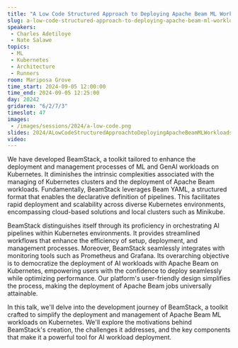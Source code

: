 ```yaml
---
title: "A Low Code Structured Approach to Deploying Apache Beam ML Workloads on Kubernetes using BeamStack"
slug: a-low-code-structured-approach-to-deploying-apache-beam-ml-workloads-on-kubernetes-using-beamstack
speakers:
 - Charles Adetiloye
 - Nate Salawe
topics:
 - ML
 - Kubernetes
 - Architecture
 - Runners
room: Mariposa Grove
time_start: 2024-09-05 12:00:00
time_end: 2024-09-05 12:25:00
day: 20242
gridarea: "6/2/7/3"
timeslot: 47
images:
 - /images/sessions/2024/a-low-code.png
slides: 2024/ALowCodeStructuredApproachtoDeployingApacheBeamMLWorkloadsonKubernetesusingBeamStack.pdf
video: 
---
```


We have developed BeamStack, a toolkit tailored to enhance the deployment and management processes of ML and GenAI workloads on Kubernetes. It diminishes the intrinsic complexities associated with the managing of Kubernetes clusters and the deployment of Apache Beam workloads. Fundamentally, BeamStack leverages Beam YAML, a structured format that enables the declarative definition of pipelines. This facilitates rapid deployment and scalability across diverse Kubernetes environments, encompassing cloud-based solutions and local clusters such as Minikube.

BeamStack distinguishes itself through its proficiency in orchestrating AI pipelines within Kubernetes environments. It provides streamlined workflows that enhance the efficiency of setup, deployment, and management processes. Moreover, BeamStack seamlessly integrates with monitoring tools such as Prometheus and Grafana. Its overarching objective is to democratize the deployment of AI workloads with Apache Beam on Kubernetes, empowering users with the confidence to deploy seamlessly while optimizing performance. Our platform's user-friendly design simplifies the process, making the deployment of Apache Beam jobs universally attainable.

In this talk, we'll delve into the development journey of BeamStack, a toolkit crafted to simplify the deployment and management of Apache Beam ML workloads on Kubernetes. We'll explore the motivations behind BeamStack's creation, the challenges it addresses, and the key components that make it a powerful tool for AI workload deployment.